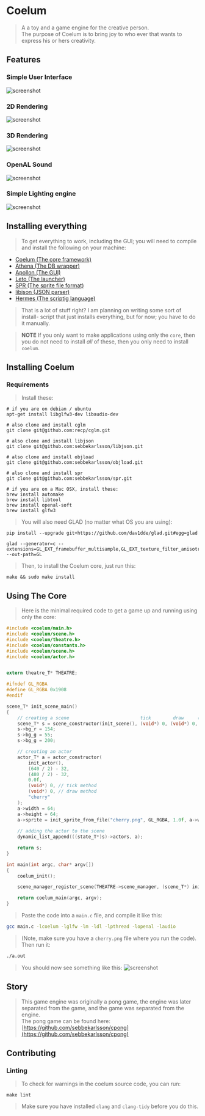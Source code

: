 # Coelum
> A a toy and a game engine for the creative person.  
> The purpose of Coelum is to bring joy to who ever that wants to express his or hers creativity.

## Features
### Simple User Interface
![screenshot](coelumgui.png)
### 2D Rendering
![screenshot](image.png)
### 3D Rendering
![screenshot](fps.png)
### OpenAL Sound
![screenshot](openal.png)
### Simple Lighting engine
![screenshot](light.png)

## Installing everything
> To get everything to work, including the GUI; you will need to compile and
> install the following on your machine:

* [Coelum (The core framework)](https://github.com/sebbekarlsson/coelum)
* [Athena (The DB wrapper)](https://github.com/sebbekarlsson/athena)
* [Apollon (The GUI)](https://github.com/sebbekarlsson/apollon)
* [Leto (The launcher)](https://github.com/sebbekarlsson/leto)
* [SPR (The sprite file format)](https://github.com/sebbekarlsson/spr)
* [libjson (JSON parser)](https://github.com/sebbekarlsson/libjson)
* [Hermes (The scriptig language)](https://github.com/sebbekarlsson/hermes)

> That is a lot of stuff right? I am planning on writing some sort of install-
> script that just installs everything, but for now; you have to do it manually.

> **NOTE** If you only want to make applications using only the `core`, then you
> do not need to install _all_ of these, then you only need to install `coelum`.

## Installing Coelum
### Requirements
> Install these:

    # if you are on debian / ubuntu
    apt-get install libglfw3-dev libaudio-dev

    # also clone and install cglm
    git clone git@github.com:recp/cglm.git

    # also clone and install libjson
    git clone git@github.com:sebbekarlsson/libjson.git

    # also clone and install objload
    git clone git@github.com:sebbekarlsson/objload.git

    # also clone and install spr
    git clone git@github.com:sebbekarlsson/spr.git

    # if you are on a Mac OSX, install these:
    brew install automake
    brew install libtool
    brew install openal-soft
    brew install glfw3

> You will also need GLAD (no matter what OS you are using):

    pip install --upgrade git+https://github.com/dav1dde/glad.git#egg=glad

    glad --generator=c --extensions=GL_EXT_framebuffer_multisample,GL_EXT_texture_filter_anisotropic --out-path=GL

> Then, to install the Coelum core, just run this:

    make && sudo make install

## Using The Core
> Here is the minimal required code to get a game up and running using only
> the core:
```C
#include <coelum/main.h>
#include <coelum/scene.h>
#include <coelum/theatre.h>
#include <coelum/constants.h>
#include <coelum/scene.h>
#include <coelum/actor.h>


extern theatre_T* THEATRE;

#ifndef GL_RGBA
#define GL_RGBA 0x1908
#endif

scene_T* init_scene_main()
{
    // creating a scene                          tick        draw     (2 dimensions)
    scene_T* s = scene_constructor(init_scene(), (void*) 0, (void*) 0, 2);
    s->bg_r = 154;
    s->bg_g = 55;
    s->bg_g = 200;

    // creating an actor
    actor_T* a = actor_constructor(
        init_actor(),
        (640 / 2) - 32,
        (480 / 2) - 32,
        0.0f,
        (void*) 0, // tick method
        (void*) 0, // draw method
        "cherry"
    );
    a->width = 64;
    a->height = 64;
    a->sprite = init_sprite_from_file("cherry.png", GL_RGBA, 1.0f, a->width, a->height); 
   
    // adding the actor to the scene 
    dynamic_list_append(((state_T*)s)->actors, a);

    return s;
} 

int main(int argc, char* argv[])
{
    coelum_init();

    scene_manager_register_scene(THEATRE->scene_manager, (scene_T*) init_scene_main());

    return coelum_main(argc, argv);
}
```
> Paste the code into a `main.c` file, and compile it like this:
```bash
gcc main.c -lcoelum -lglfw -lm -ldl -lpthread -lopenal -laudio
```
> (Note, make sure you have a `cherry.png` file where you run the code).  
> Then run it:
```bash
./a.out
```
> You should now see something like this:
![screenshot](image.png)

## Story
> This game engine was originally a pong game, the engine was later separated
> from the game, and the game was separated from the engine.  
> The pong game can be found here: [https://github.com/sebbekarlsson/cpong](https://github.com/sebbekarlsson/cpong)

## Contributing
### Linting
> To check for warnings in the coelum source code, you can run:

    make lint

> Make sure you have installed `clang` and `clang-tidy` before you do this.
